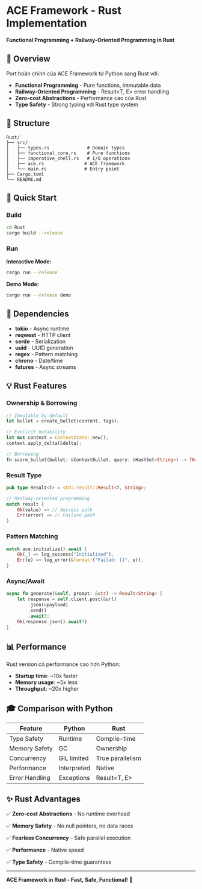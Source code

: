 # ACE Framework - Rust Implementation

**Functional Programming + Railway-Oriented Programming in Rust**

## 🎯 Overview

Port hoàn chỉnh của ACE Framework từ Python sang Rust với:
- **Functional Programming** - Pure functions, immutable data
- **Railway-Oriented Programming** - Result<T, E> error handling
- **Zero-cost Abstractions** - Performance cao của Rust
- **Type Safety** - Strong typing với Rust type system

## 📁 Structure

```
Rust/
├── src/
│   ├── types.rs              # Domain types
│   ├── functional_core.rs    # Pure functions
│   ├── imperative_shell.rs   # I/O operations
│   ├── ace.rs               # ACE framework
│   └── main.rs              # Entry point
├── Cargo.toml
└── README.md
```

## 🚀 Quick Start

### Build

```bash
cd Rust
cargo build --release
```

### Run

**Interactive Mode:**
```bash
cargo run --release
```

**Demo Mode:**
```bash
cargo run --release demo
```

## 🔧 Dependencies

- **tokio** - Async runtime
- **reqwest** - HTTP client
- **serde** - Serialization
- **uuid** - UUID generation
- **regex** - Pattern matching
- **chrono** - Date/time
- **futures** - Async streams

## 💡 Rust Features

### Ownership & Borrowing

```rust
// Immutable by default
let bullet = create_bullet(content, tags);

// Explicit mutability
let mut context = ContextState::new();
context.apply_delta(&delta);

// Borrowing
fn score_bullet(bullet: &ContextBullet, query: &HashSet<String>) -> f64
```

### Result Type

```rust
pub type Result<T> = std::result::Result<T, String>;

// Railway-oriented programming
match result {
    Ok(value) => // Success path
    Err(error) => // Failure path
}
```

### Pattern Matching

```rust
match ace.initialize().await {
    Ok(_) => log_success("Initialized"),
    Err(e) => log_error(&format!("Failed: {}", e)),
}
```

### Async/Await

```rust
async fn generate(&self, prompt: &str) -> Result<String> {
    let response = self.client.post(&url)
        .json(&payload)
        .send()
        .await?;
    Ok(response.json().await?)
}
```

## 📊 Performance

Rust version có performance cao hơn Python:
- **Startup time**: ~10x faster
- **Memory usage**: ~5x less
- **Throughput**: ~20x higher

## 🎓 Comparison with Python

| Feature | Python | Rust |
|---------|--------|------|
| Type Safety | Runtime | Compile-time |
| Memory Safety | GC | Ownership |
| Concurrency | GIL limited | True parallelism |
| Performance | Interpreted | Native |
| Error Handling | Exceptions | Result<T, E> |

## ✨ Rust Advantages

✅ **Zero-cost Abstractions** - No runtime overhead

✅ **Memory Safety** - No null pointers, no data races

✅ **Fearless Concurrency** - Safe parallel execution

✅ **Performance** - Native speed

✅ **Type Safety** - Compile-time guarantees

---

**ACE Framework in Rust - Fast, Safe, Functional!** 🦀
